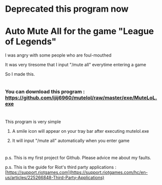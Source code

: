 #
# Deprecated this program now
#


# Auto Mute All for the game "League of Legends"

I was angry with some people who are foul-mouthed

It was very tiresome that I input "/mute all" everytime entering a game

So I made this.

#
### You can download this program : https://github.com/ijij6960/mutelol/raw/master/exe/MuteLoL.exe
#

This program is very simple

1. A smile icon will appear on your tray bar after executing mutelol.exe

2. It will input "/mute all" automatically when you enter game


#
p.s. This is my first project for Github. Please advice me about my faults.

p.s. This is the guide for Riot's third party applications : [https://support.riotgames.com](https://support.riotgames.com/hc/en-us/articles/225266848-Third-Party-Applications)
